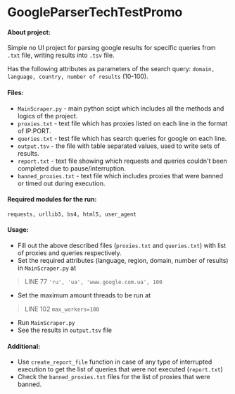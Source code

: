 # GoogleParserTechTestPromo 

#### About project:
  Simple no UI project for parsing google results for specific queries from `.txt` file, writing results into `.tsv` file.
  
  Has the following attributes as parameters of the search query:
  `domain, language, country, number of results` (10-100).
  
#### Files:
  - `MainScraper.py` - main python scipt which includes all the methods and logics of the project.
  - `proxies.txt` - text file which has proxies listed on each line in the format of IP:PORT.
  - `queries.txt` - test file which has search queries for google on each line.
  - `output.tsv` - the file with table separated values, used to write sets of results.
  - `report.txt` - text file showing which requests and queries couldn't been completed due to pause/interruption.
  - `banned_proxies.txt` - text file which includes proxies that were banned or timed out during execution.
  
#### Required modules for the run: 
  `requests, urllib3, bs4, html5, user_agent`

#### Usage:
  - Fill out the above described files (`proxies.txt` and `queries.txt`) with list of proxies and queries respectively.
  - Set the required attributes (language, region, domain, number of results) in `MainScraper.py` at
  > LINE 77 `'ru', 'ua', 'www.google.com.ua', 100`
  - Set the maximum amount threads to be run at
  > LINE 102 `max_workers=100`
  - Run `MainScraper.py`
  - See the results in `output.tsv` file
  
#### Additional:
  - Use `create_report_file` function in case of any type of interrupted execution to get the list of queries that were not executed (`report.txt`)
  - Check the `banned_proxies.txt` files for the list of proxies that were banned.
